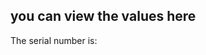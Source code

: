 <html>
<head>
</head>
<body>
  <h2>you can view the values here</h2>
 <p>The serial number is: </p>
      <script>
 
var queryString = decodeURIComponent(window.location.search);
queryString = queryString.substring(1);
var queries = queryString.split("&");
for (var i = 0; i < queries.length; i++)
{
  document.write(queries[i] + "<br>");
}
 
</script> 
  
</body>
</html>
